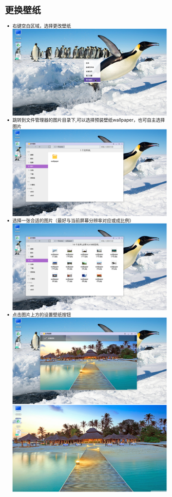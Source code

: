 # 更换壁纸

- 右键空白区域，选择更改壁纸
![](../pic/zhuomian/Desktop_wallpaper1.png)
- 跳转到文件管理器的图片目录下,可以选择预装壁纸wallpaper，也可自主选择图片
![](../pic/zhuomian/Desktop_wallpaper2.png)
- 选择一张合适的图片（最好与当前屏幕分辨率对应或成比例）
![](../pic/zhuomian/Desktop_wallpaper3.png)
- 点击图片上方的设置壁纸按钮
![](../pic/zhuomian/Desktop_wallpaper4.png)
![](../pic/zhuomian/Desktop_wallpaper5.png)
